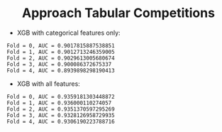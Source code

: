 # <center> Approach Tabular Competitions
- XGB with categorical features only:
```
Fold = 0, AUC = 0.9017815887538851
Fold = 1, AUC = 0.9012713246359005
Fold = 2, AUC = 0.9029613005680674
Fold = 3, AUC = 0.900086372675337
Fold = 4, AUC = 0.8939898298190413
```

- XGB with all features:
```
Fold = 0, AUC = 0.9359181303448872
Fold = 1, AUC = 0.936000110274057
Fold = 2, AUC = 0.9351370597295269
Fold = 3, AUC = 0.9328126958729935
Fold = 4, AUC = 0.9306190223788716
```
